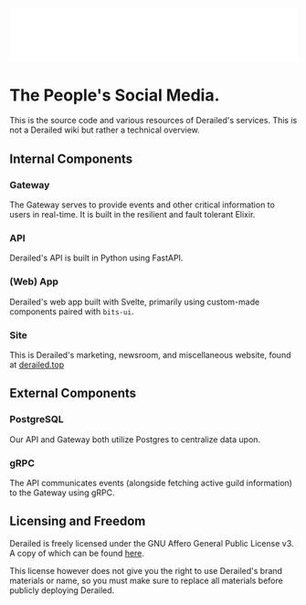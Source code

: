 ![Derailed](./site/src/components/derailed_logo.svg)

# The People's Social Media.

This is the source code and various resources of Derailed's services.
This is not a Derailed wiki but rather a technical overview.

## Internal Components

### Gateway

The Gateway serves to provide events and other critical information to users in real-time. It is built in the resilient and fault tolerant Elixir.

### API

Derailed's API is built in Python using FastAPI.

### (Web) App

Derailed's web app built with Svelte, primarily using custom-made components paired with `bits-ui`.

### Site

This is Derailed's marketing, newsroom, and miscellaneous website, found at [derailed.top](https://derailed.top/)

## External Components

### PostgreSQL

Our API and Gateway both utilize Postgres to centralize data upon.

### gRPC

The API communicates events (alongside fetching active guild information) to the Gateway using gRPC.

## Licensing and Freedom

Derailed is freely licensed under the GNU Affero General Public License v3. A copy of which can be found [here](https://github.com/derailedapp/derailed/blob/9c5fb13c625f93d5bf787d719ce1ed7ab042fea4/LICENSE.md).

This license however does not give you the right to use Derailed's brand materials or name, so you must make sure to replace all materials before publicly deploying Derailed.
